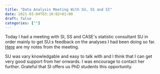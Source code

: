```yaml
---
title: "Data Analysis Meeting With SU, SS and SI"
date: 2021-03-04T03:10:02+01:00
draft: false
categories: [""]
---
```


Today I had a meeting with SI, SS and CASE's statistic consultant SU in order mainly to get SU:s feedback on the analyses I had been doing so far. [Here](/210304/data-analysis-meeting-with-SU-SS-and-SI.html) are my notes from the meeting.

SU was vary knowledgable and easy to talk with and I think that I can get very good support from her onwards. I was encourage to contact her further. Grateful that SI offers us PhD students this opportunity.
